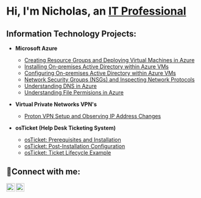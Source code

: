 <h1>Hi, I'm Nicholas, an <a href="https://www.linkedin.com/in/nicholas-toon-2a5176163?lipi=urn%3Ali%3Apage%3Ad_flagship3_profile_view_base_contact_details%3BfONnLHh0SaODp4bj3tbLJg%3D%3D">IT Professional </a/h1>

<h2> Information Technology Projects:</h2>

- <b>Microsoft Azure</b>
   - [Creating Resource Groups and Deploying Virtual Machines in Azure](https://github.com/NicholasToon/Creating-Resource-Groups-and-Deploying-Virtual-Machines-in-Azure)
   - [Installing On-premises Active Directory within Azure VMs](https://github.com/NicholasToon/Installing-On-premises-Active-Directory-within-Azure-VMs)
   - [Configuring On-premises Active Directory within Azure VMs](https://github.com/NicholasToon/Configuring-On-premises-Active-Directory-within-Azure-VMs)
   - [Network Security Groups (NSGs) and Inspecting Network Protocols](https://github.com/NicholasToon/Network-Security-Groups-NSGs-and-Inspecting-Network-Protocols)
   - [Understanding DNS in Azure](https://github.com/NicholasToon/Understanding-DNS-in-Azure)
   - [Understanding File Permisions in Azure](https://github.com/NicholasToon/Understanding-File-Permissions-in-Azure)
 

- <b>Virtual Private Networks VPN's</b>   
   - [Proton VPN Setup and Observing IP Address Changes](https://github.com/NicholasToon/Proton-VPN-Setup-and-Observing-IP-Address-Changes)
   
- <b>osTicket (Help Desk Ticketing System)</b>
  - [osTicket: Prerequisites and Installation](https://github.com/NicholasToon/osticket-prereqs)
  - [osTicket: Post-Installation Configuration](https://github.com/NicholasToon/osTicket-Post-Installation-Configuration)
  - [osTicket: Ticket Lifecycle Example](https://github.com/NicholasToon/osTicket-Ticket-Lifetime-Example)

<h2>🤳Connect with me:</h2>

[<img align="left" alt="Josh | Twitter" width="22px" src="https://cdn.jsdelivr.net/npm/simple-icons@v3/icons/twitter.svg" />][twitter]
[<img align="left" alt="Josh | LinkedIn" width="22px" src="https://cdn.jsdelivr.net/npm/simple-icons@v3/icons/linkedin.svg" />][linkedin]

[twitter]:https://twitter.com/Nicholas_Toon
[linkedin]: https://www.linkedin.com/in/nicholas-toon-2a5176163?lipi=urn%3Ali%3Apage%3Ad_flagship3_profile_view_base_contact_details%3BfONnLHh0SaODp4bj3tbLJg%3D%3D
